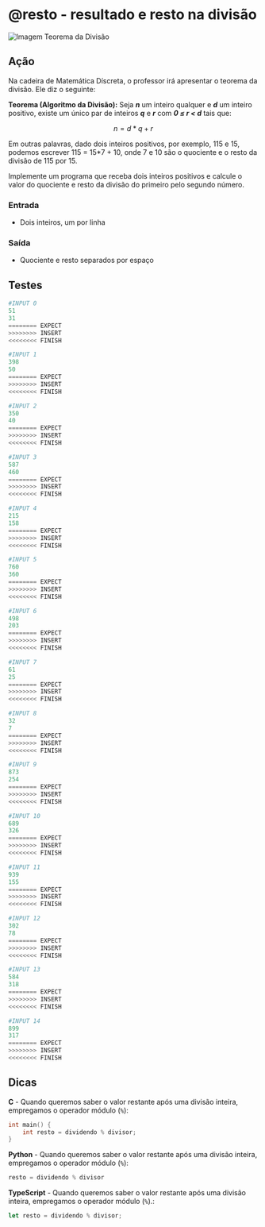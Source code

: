 # @resto - resultado e resto na divisão

![Imagem Teorema da Divisão](https://raw.githubusercontent.com/qxcodefup/arcade/master/base/resto/cover.png)

## Ação

Na cadeira de Matemática Díscreta, o professor irá apresentar o teorema da
divisão. Ele diz o seguinte:

**Teorema (Algoritmo da Divisão):** Seja ***n*** um inteiro qualquer e ***d*** um inteiro
positivo, existe um único par de inteiros ***q*** e ***r*** com ***0 ≤ r < d*** tais que:

$$n = d*q + r$$

Em outras palavras, dado dois inteiros positivos, por exemplo, 115 e 15,
podemos escrever 115 = 15*7 + 10, onde 7 e 10 são o quociente e o resto da
divisão de 115 por 15.

Implemente um programa que receba dois inteiros positivos e calcule o valor do
quociente e resto da divisão do primeiro pelo segundo número.

### Entrada

- Dois inteiros, um por linha

### Saída

- Quociente e resto separados por espaço

## Testes

```py
#INPUT 0
51
31
======== EXPECT
>>>>>>>> INSERT
<<<<<<<< FINISH
```

```py
#INPUT 1
398
50
======== EXPECT
>>>>>>>> INSERT
<<<<<<<< FINISH
```

```py
#INPUT 2
350
40
======== EXPECT
>>>>>>>> INSERT
<<<<<<<< FINISH
```

```py
#INPUT 3
587
460
======== EXPECT
>>>>>>>> INSERT
<<<<<<<< FINISH
```

```py
#INPUT 4
215
158
======== EXPECT
>>>>>>>> INSERT
<<<<<<<< FINISH
```

```py
#INPUT 5
760
360
======== EXPECT
>>>>>>>> INSERT
<<<<<<<< FINISH
```

```py
#INPUT 6
498
203
======== EXPECT
>>>>>>>> INSERT
<<<<<<<< FINISH
```

```py
#INPUT 7
61
25
======== EXPECT
>>>>>>>> INSERT
<<<<<<<< FINISH
```

```py
#INPUT 8
32
7
======== EXPECT
>>>>>>>> INSERT
<<<<<<<< FINISH
```

```py
#INPUT 9
873
254
======== EXPECT
>>>>>>>> INSERT
<<<<<<<< FINISH
```

```py
#INPUT 10
689
326
======== EXPECT
>>>>>>>> INSERT
<<<<<<<< FINISH
```

```py
#INPUT 11
939
155
======== EXPECT
>>>>>>>> INSERT
<<<<<<<< FINISH
```

```py
#INPUT 12
302
78
======== EXPECT
>>>>>>>> INSERT
<<<<<<<< FINISH
```

```py
#INPUT 13
584
318
======== EXPECT
>>>>>>>> INSERT
<<<<<<<< FINISH
```

```py
#INPUT 14
899
317
======== EXPECT
>>>>>>>> INSERT
<<<<<<<< FINISH
```

## Dicas

**C** - Quando queremos saber o valor restante após uma divisão inteira, empregamos o operador módulo (`%`):

```c
int main() {
    int resto = dividendo % divisor;
}
```

**Python** - Quando queremos saber o valor restante após uma divisão inteira, empregamos o operador módulo (`%`):

```py
resto = dividendo % divisor
```

**TypeScript** - Quando queremos saber o valor restante após uma divisão inteira, empregamos o operador módulo (`%`).:

```ts
let resto = dividendo % divisor;
```
